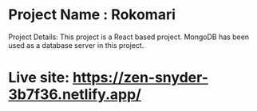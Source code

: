 #  Project Name : Rokomari
Project Details: This project is a React based project. MongoDB has been used as a database server in this project.

# Live site: https://zen-snyder-3b7f36.netlify.app/


